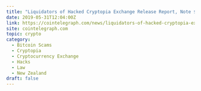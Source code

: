 ```yaml
---
title: "Liquidators of Hacked Cryptopia Exchange Release Report, Note $4.2M Owed to Creditors"
date: 2019-05-31T12:04:00Z
link: https://cointelegraph.com/news/liquidators-of-hacked-cryptopia-exchange-release-report-note-42m-owed-to-creditors?utm_medium=RSS&utm_source=hune
site: cointelegraph.com
topic: crypto
category:
  - Bitcoin Scams
  - Cryptopia
  - Cryptocurrency Exchange
  - Hacks
  - Law
  - New Zealand
draft: false
---
```

